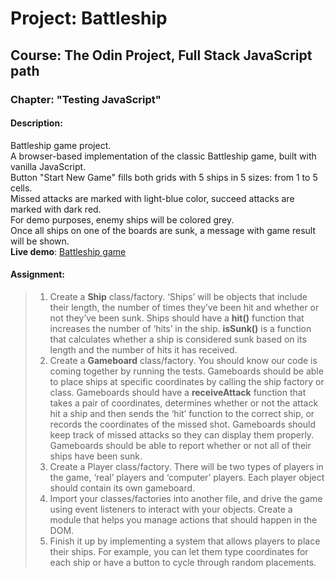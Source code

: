 # Project: Battleship

## Course: The Odin Project, Full Stack JavaScript path

### Chapter: "Testing JavaScript"

#### Description:

Battleship game project.  
A browser-based implementation of the classic Battleship game, built with vanilla JavaScript.  
Button "Start New Game" fills both grids with 5 ships in 5 sizes: from 1 to 5 cells.  
Missed attacks are marked with light-blue color, succeed attacks are marked with dark red.  
For demo purposes, enemy ships will be colored grey.  
Once all ships on one of the boards are sunk, a message with game result will be shown.  
**Live demo**: [Battleship game](https://irynamatsiuk.github.io/live/battleship_live/template.html)

#### Assignment:

> 1. Create a **Ship** class/factory.
>    ‘Ships’ will be objects that include their length, the number of times they’ve been hit and whether or not they’ve been sunk.
>    Ships should have a **hit()** function that increases the number of ‘hits’ in the ship.
>    **isSunk()** is a function that calculates whether a ship is considered sunk based on its length and the number of hits it has received.
> 2. Create a **Gameboard** class/factory.
>    You should know our code is coming together by running the tests.
>    Gameboards should be able to place ships at specific coordinates by calling the ship factory or class.
>    Gameboards should have a **receiveAttack** function that takes a pair of coordinates, determines whether or not the attack hit a ship and then sends the ‘hit’ function to the correct ship, or records the coordinates of the missed shot.
>    Gameboards should keep track of missed attacks so they can display them properly.
>    Gameboards should be able to report whether or not all of their ships have been sunk.
> 3. Create a Player class/factory.
>    There will be two types of players in the game, ‘real’ players and ‘computer’ players.
>    Each player object should contain its own gameboard.
> 4. Import your classes/factories into another file, and drive the game using event listeners to interact with your objects.
>    Create a module that helps you manage actions that should happen in the DOM.
> 5. Finish it up by implementing a system that allows players to place their ships.
>    For example, you can let them type coordinates for each ship or have a button to cycle through random placements.
